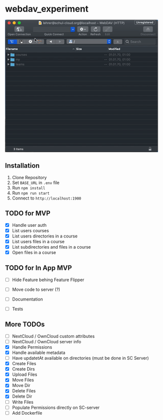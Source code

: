 # webdav_experiment

![Demo](demo.gif)

## Installation
1. Clone Repository
1. Set `BASE_URL` in `.env` file
1. Run `npm install`
1. Run `npm run start`
1. Connect to `http://localhost:1900`

## TODO for MVP
- [x] Handle user auth
- [x] List users courses
- [x] List users directories in a course
- [x] List users files in a course
- [x] List subdirectories and files in a course
- [x] Open files in a course

## TODO for In App MVP

- [ ] Hide Feature behing Feature Flipper
- [ ] Move code to server (?)
- [ ] Documentation 
- [ ] Tests 


## More TODOs
- [ ] NextCloud / OwnCloud custom attributes
- [ ] NextCloud / OwnCloud server info
- [X] Handle Permissions
- [x] Handle available metadata
- [ ] Have updatetAt available on directories (must be done in SC Server)
- [X] Create Files
- [X] Create Dirs
- [x] Upload Files
- [x] Move Files 
- [x] Move Dir 
- [X] Delete Files
- [X] Delete Dir
- [ ] Write Files
- [ ] Populate Permissions directly on SC-server
- [ ] Add Dockerfile
